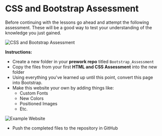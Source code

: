 # CSS and Bootstrap Assessment

Before continuing with the lessons go ahead and attempt the following assessment. These will be a good way to test your understanding of the knowledge you just gained.

![CSS and Bootstrap Assessment](../../../.gitbook/assets/image%20%2860%29.png)

**Instructions:** 

* Create a new folder in your **prework repo** titled `Bootstrap_Assessment`
* Copy the files from your first **HTML and CSS Assessment** into the new folder
* Using everything you've learned up until this point, convert this page into Bootstrap.
* Make this website your own by adding things like:
  * Custom Fonts
  * New Colors
  * Positioned Images
  * Etc.

![Example Website](../../../.gitbook/assets/css_ii.png)

* Push the completed files to the repository in GitHub

